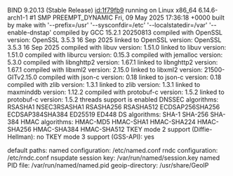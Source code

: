 BIND 9.20.13 (Stable Release) <id:1f79fb9>
running on Linux x86_64 6.14.6-arch1-1 #1 SMP PREEMPT_DYNAMIC Fri, 09 May 2025 17:36:18 +0000
built by make with  '--prefix=/usr' '--sysconfdir=/etc' '--localstatedir=/var' '--enable-dnstap'
compiled by GCC 15.2.1 20250813
compiled with OpenSSL version: OpenSSL 3.5.3 16 Sep 2025
linked to OpenSSL version: OpenSSL 3.5.3 16 Sep 2025
compiled with libuv version: 1.51.0
linked to libuv version: 1.51.0
compiled with liburcu version: 0.15.3
compiled with jemalloc version: 5.3.0
compiled with libnghttp2 version: 1.67.1
linked to libnghttp2 version: 1.67.1
compiled with libxml2 version: 2.15.0
linked to libxml2 version: 21500-GITv2.15.0
compiled with json-c version: 0.18
linked to json-c version: 0.18
compiled with zlib version: 1.3.1
linked to zlib version: 1.3.1
linked to maxminddb version: 1.12.2
compiled with protobuf-c version: 1.5.2
linked to protobuf-c version: 1.5.2
threads support is enabled
DNSSEC algorithms: RSASHA1 NSEC3RSASHA1 RSASHA256 RSASHA512 ECDSAP256SHA256 ECDSAP384SHA384 ED25519 ED448
DS algorithms: SHA-1 SHA-256 SHA-384
HMAC algorithms: HMAC-MD5 HMAC-SHA1 HMAC-SHA224 HMAC-SHA256 HMAC-SHA384 HMAC-SHA512
TKEY mode 2 support (Diffie-Hellman): no
TKEY mode 3 support (GSS-API): yes

default paths:
  named configuration:  /etc/named.conf
  rndc configuration:   /etc/rndc.conf
  nsupdate session key: /var/run/named/session.key
  named PID file:       /var/run/named/named.pid
  geoip-directory:      /usr/share/GeoIP
